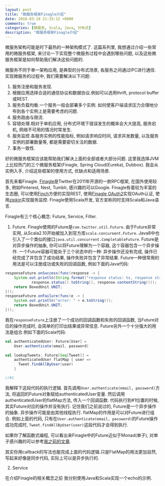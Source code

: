 ```yaml
---
layout: post
title: "微服务框架Finagle介绍"
date: 2016-03-19 21:33:12 +0800
comments: true
categories: [微服务, Scala, Java, 分布式]
description: "微服务框架Finagle介绍"
---
```


微服务架构可能是时下最热的一种架构模式了. 这篇系列里, 我想通过介绍一些常用的微服务框架,
来讨论一下实现整个微服务过程中会遇到哪些问题, 以及这些微服务框架是如何帮助我们解决这些问题的.

微服务不同于单一架构应用, 是典型的分布式场景, 各服务之间通过IPC进行通信. 实现微服务的过程中, 我们需要解决以下问题:
1. 服务注册和服务发现.
2. 根据应用选择合适的通信协议和数据协议.例如可以选用thrift, protocol buffer或REST.
3. 服务负载均衡.一个服务一般会部署多个实例. 如何使客户端请求压力合理地分布到各个实例上是需要考虑的问题.
4. 服务路由与限流.
5. 容错处理.相对于单机应用, 分布式环境下错误发生的概率会大大提高, 服务宕机, 网络不可用的情况时常发生.
6. 服务监控.各服务实例的性能指标, 例如请求响应时间, 请求并发数量, 以及服务实例的部署数量等,
都是需要密切关注的数据.
7. 事务一致性.

好的微服务框架应该能帮助我们解决上面的全部或者大部分问题. 这里我选择JVM上比较热门的三个微服务框架(Finagle,
  Spring Cloud(Eureka), Dubbox). 我会从实例入手, 介绍这些框架的使用方式, 优缺点和适用场景.

首先来看Finagle.
[Finagle](http://twitter.github.io/finagle)是Twitter在2011年开源的一款RPC框架, 在国外使用较多,
例如Pinterest, Nest, Tumblr, 感兴趣的可以Google. Finagle有着较为丰富的生态圈, 可以使用[Finch](https://github.com/finagle/finch)方便的实现REST, 使用[Finagle OAuth2](https://github.com/finagle/finagle-oauth2)实现OAuth认证, 使用[zipkin](http://twitter.github.io/zipkin/)实现服务监控. Finagle使用Scala开发, 官方宣称同时支持Scala和Java语言.

Finagle有三个核心概念: Future, Service, Filter.
1. Future.
Finagle使用的Future是`com.twitter.util.Future`. 由于Future非常实用, 从Scala2.10开始被加入到官方库`scala.concureent.Future`. Java8中也引入了一个类似的接口`java.util.concurrent.CompletableFuture`.
Future是对异步操作的抽象, 你可以将Future理解为一个容器, 这个容器包含一个异步操作. 一个Future容器可能处于三个状态中的一种: 异步操作还没有完成, 操作已经完成了并包含了成功结果, 操作失败并包含了异常结果. Future一种很常用的用法是可以注册成功或失败的回调函数, 例如下面的Java代码:
```java
responseFuture.onSuccess(func(response -> {
    System.out.println(String.format("response status: %s, response string: %s",
            response.status().toString(), response.contentString()));
    return BoxedUnit.UNIT;
}));
responseFuture.onFailure(func(e -> {
    System.out.println("error: " + e.toString());
    return BoxedUnit.UNIT;
}));
```
我在`responseFuture`上注册了一个成功的回调函数和失败的回调函数, 当Future对应的操作完成时, 会简单的打印出结果或异常信息.
Future另外一个十分强大的用法是组合.例如下面的Scala代码:
```scala
val authenticatedUser: Future[User] =
    User.authenticate(email, password)
 
val lookupTweets: Future[Seq[Tweet]] =
    authenticatedUser flatMap { user =>
      Tweet.findAllByUser(user)
    }

//#1
```
我解释下这段代码的执行逻辑. 首先调用`User.authenticate(email, password)`方法, 将返回的Future对象赋给authenticatedUser变量.
然后调用authenticatedUser的flatMap方法, 传入一个回调函数. 代码执行到#1位置的时候, 其实Future对应的操作并没有执行. 记住我们之前说过的,
Future是一个异步操作的抽象. 异步操作可能是由其他线程执行. flatMap的作用是可以对Future进行组合. 例如上面的代码, 只有在`User.authenticate(email, password)`的Future操作成功完成时, `Tweet.findAllByUser(user)`这段代码才会得到执行.

如果你了解函数式编程, 可以看出来Finagle中的Future近似于Monad(单子), 对单子感兴趣的可以参考[我之前的文章](http://skaka.me/blog/2015/12/19/functor-applicative-monad-scala-haskell/).

其实你用callback的写法也能完成上面的代码逻辑.只是FlatMap的用法更加自然, 写起来好像是同步代码, 实际上可以是异步执行的.

2. Service


在介绍Finagle的相关概念之前
我分别使用Java和Scala实现一个echo的示例.
